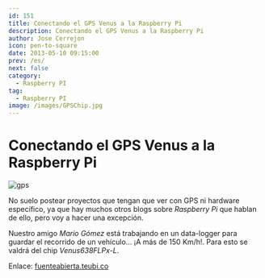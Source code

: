 ```yaml
---
id: 151
title: Conectando el GPS Venus a la Raspberry Pi 
description: Conectando el GPS Venus a la Raspberry Pi
author: Jose Cerrejon
icon: pen-to-square
date: 2013-05-10 09:15:00
prev: /es/
next: false
category:
  - Raspberry PI
tag:
  - Raspberry PI
image: /images/GPSChip.jpg
---
```


# Conectando el GPS Venus a la Raspberry Pi 

![gps](/images/GPSChip.jpg)

No suelo postear proyectos que tengan que ver con GPS ni hardware específico, ya que hay muchos otros blogs sobre *Raspberry Pi* que hablan de ello, pero voy a hacer una excepción.

Nuestro amigo *Mario Gómez* está trabajando en un data-logger para guardar el recorrido de un vehículo... ¡A más de 150 Km/h!. Para esto se valdrá del chip *Venus638FLPx-L*.

Enlace: [fuenteabierta.teubi.co](http://fuenteabierta.teubi.co/2013/05/conectando-el-gps-venus-la-raspberry-pi.html)